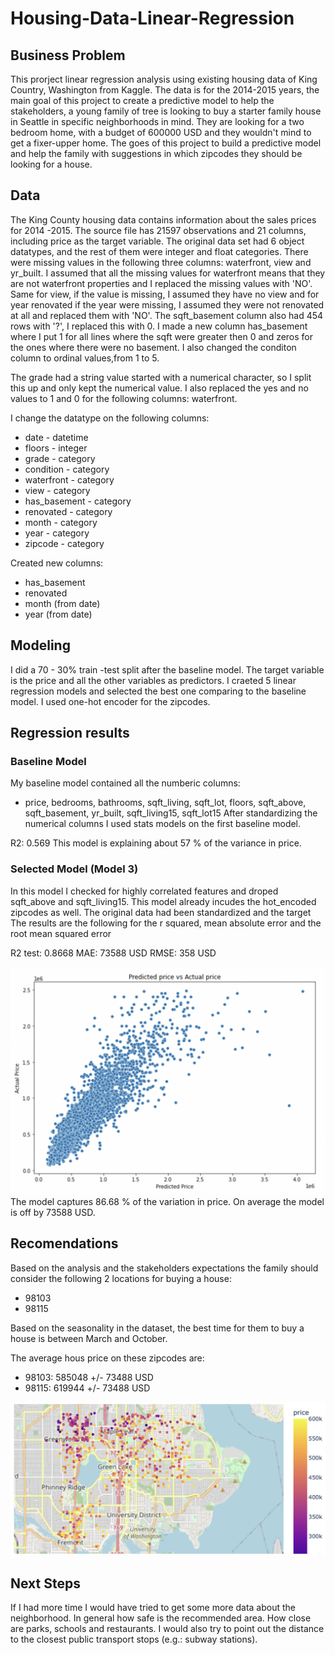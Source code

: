 # Housing-Data-Linear-Regression

## Business Problem
This prorject linear regression analysis using existing housing data of King Country, Washington from Kaggle. The data is for the 2014-2015 years, the main goal of this project to create a predictive model to help the stakeholders, a young family of tree is looking to buy a starter family house in Seattle in specific neighborhoods in mind. They are looking for a two bedroom home, with a budget of 600000 USD and they wouldn't mind to get a fixer-upper home. The goes of this project to build a predictive model and help the family with suggestions in which zipcodes they should be looking for a house. 

## Data
The King County housing data contains information about the sales prices for 2014 -2015. The source file has 21597 observations and 21 columns, including price as the target variable.
The original data set had 6 object datatypes, and the rest of them were integer and float categories.
There were missing values in the following three columns: waterfront, view and yr_built.
I assumed that all the missing values for waterfront means that they are not waterfront properties and I replaced the missing values with 'NO'. Same for view, if the value is missing, I assumed they have no view and for year renovated if the year were missing, I assumed they were not renovated at all and replaced them with 'NO'. 
The sqft_basement column also had 454 rows with '?', I replaced this with 0. I made a new column has_basement where I put 1 for all lines where the sqft were greater then 0 and zeros for the ones where there were no basement.
I also changed the conditon column to ordinal values,from 1 to 5. 

The grade had a string value started with a numerical character, so I split this up and only kept the numerical value.
I also replaced the yes and no values to 1 and 0 for the following columns: waterfront.

I change the datatype on the following columns:
- date - datetime
- floors - integer
- grade - category
- condition - category
- waterfront - category
- view - category
- has_basement - category
- renovated - category
- month - category
- year - category
- zipcode - category

Created new columns:
- has_basement
- renovated
- month (from date)
- year (from date)


## Modeling
I did a 70 - 30% train -test split after the baseline model. The target variable is the price and all the other variables as predictors. I craeted 5 linear regression models and selected the best one comparing to the baseline model. I used one-hot encoder for the zipcodes. 

## Regression results
### Baseline Model
My baseline model contained all the numberic columns:
- price, bedrooms, bathrooms, sqft_living, sqft_lot, floors, sqft_above, sqft_basement, yr_built, sqft_living15, sqft_lot15
After standardizing the numerical columns I used stats models on the first baseline model.

R2: 0.569
This model is explaining about 57 % of the variance in price.

### Selected Model (Model 3)
In this model I checked for highly correlated features and droped sqft_above and sqft_living15. This model already incudes the hot_encoded zipcodes as well. The original data had been standardized and the target 
The results are the following for the r squared, mean absolute error and the root mean squared error

R2 test: 0.8668
MAE: 73588 USD
RMSE: 358 USD

<img src= 'img/pred_vs_actual.png'>
The model captures 86.68 % of the variation in price. 
On average the model is off by 73588 USD.

## Recomendations
Based on the analysis and the stakeholders expectations the family should consider the following 2 locations for buying a house:
- 98103
- 98115

Based on the seasonality in the dataset, the best time for them to buy a house is between March and October. 

The average hous price on these zipcodes are:
- 98103: 585048 +/- 73488 USD
- 98115: 619944 +/- 73488 USD

<img src='img/map.png'>

## Next Steps
If I had more time I would have tried to get some more data about the neighborhood. In general how safe is the recommended area. How close are parks, schools and restaurants. I would also try to point out the distance to the closest public transport stops (e.g.: subway stations).


